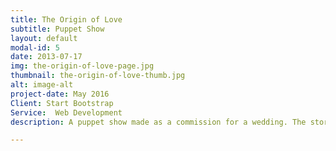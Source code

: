 ```yaml
---
title: The Origin of Love
subtitle: Puppet Show
layout: default
modal-id: 5
date: 2013-07-17
img: the-origin-of-love-page.jpg
thumbnail: the-origin-of-love-thumb.jpg
alt: image-alt
project-date: May 2016
Client: Start Bootstrap
Service:  Web Development
description: A puppet show made as a commission for a wedding. The story is based on an extract from Plato's writings on "The Origin of Love"

---
```

